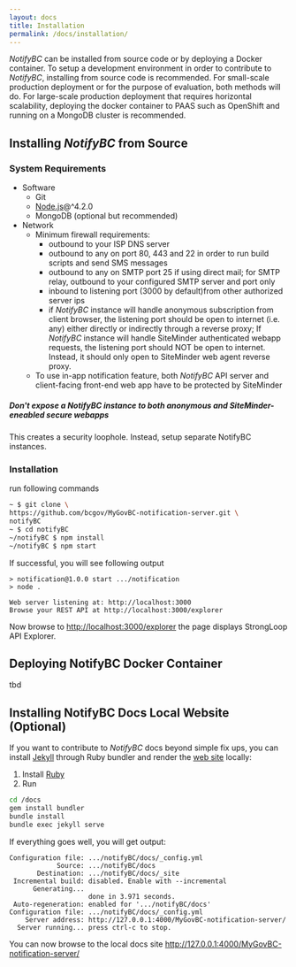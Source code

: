 ```yaml
---
layout: docs
title: Installation
permalink: /docs/installation/
---
```


*NotifyBC* can be installed from source code or by deploying a Docker container. To setup a development environment in order to contribute to *NotifyBC*, installing from source code is recommended. For small-scale production deployment or for the purpose of evaluation, both methods will do. For large-scale production deployment that requires horizontal scalability, deploying the docker container to PAAS such as OpenShift and running on a MongoDB cluster is recommended. 

## Installing *NotifyBC* from Source

### System Requirements
* Software
  * Git
  * [Node.js](https://nodejs.org)@^4.2.0
  * MongoDB (optional but recommended) 
* Network
  * Minimum firewall requirements:
    * outbound to your ISP DNS server  
    * outbound to any on port 80, 443 and 22 in order to run build scripts and send SMS messages
    * outbound to any on SMTP port 25 if using direct mail; for SMTP relay, outbound to your configured SMTP server and port only
    * inbound to listening port (3000 by default)from other authorized server ips
    * if *NotifyBC* instance will handle anonymous subscription from client browser, the listening port should be open to internet (i.e. any) either directly or indirectly through a reverse proxy; If *NotifyBC* instance will handle SiteMinder authenticated webapp requests, the listening port should NOT be open to internet. Instead, it should only open to SiteMinder web agent reverse proxy. 
  * To use in-app notification feature, both *NotifyBC* API server and client-facing front-end web app have to be protected by SiteMinder
<div class="note warning">
  <h5>Don't expose a NotifyBC instance to both anonymous and SiteMinder-eneabled secure webapps</h5>
  <p>This creates a security loophole. Instead, setup separate NotifyBC instances.</p>
</div>

### Installation
run following commands

```sh
~ $ git clone \
https://github.com/bcgov/MyGovBC-notification-server.git \
notifyBC
~ $ cd notifyBC
~/notifyBC $ npm install
~/notifyBC $ npm start
```

If successful, you will see following output

```
> notification@1.0.0 start .../notification
> node .

Web server listening at: http://localhost:3000
Browse your REST API at http://localhost:3000/explorer
```

Now browse to <a href="http://localhost:3000/explorer" target="_blank">http://localhost:3000/explorer</a> the page displays StrongLoop API Explorer.

## Deploying NotifyBC Docker Container
tbd

## Installing NotifyBC Docs Local Website (Optional)
If you want to contribute to *NotifyBC* docs beyond simple fix ups, you can install [Jekyll](https://jekyllrb.com/) through Ruby bundler and render the [web site](https://bcgov.github.io/MyGovBC-notification-server) locally:

1. Install [Ruby](https://www.ruby-lang.org/en/documentation/installation/)
2. Run

```sh
cd /docs
gem install bundler
bundle install
bundle exec jekyll serve 
```

If everything goes well, you will get output:

```
Configuration file: .../notifyBC/docs/_config.yml
            Source: .../notifyBC/docs
       Destination: .../notifyBC/docs/_site
 Incremental build: disabled. Enable with --incremental
      Generating... 
                    done in 3.971 seconds.
 Auto-regeneration: enabled for '.../notifyBC/docs'
Configuration file: .../notifyBC/docs/_config.yml
    Server address: http://127.0.0.1:4000/MyGovBC-notification-server/
  Server running... press ctrl-c to stop.
```

You can now browse to the local docs site <a href="http://127.0.0.1:4000/MyGovBC-notification-server/" target="_blank">http://127.0.0.1:4000/MyGovBC-notification-server/</a>
